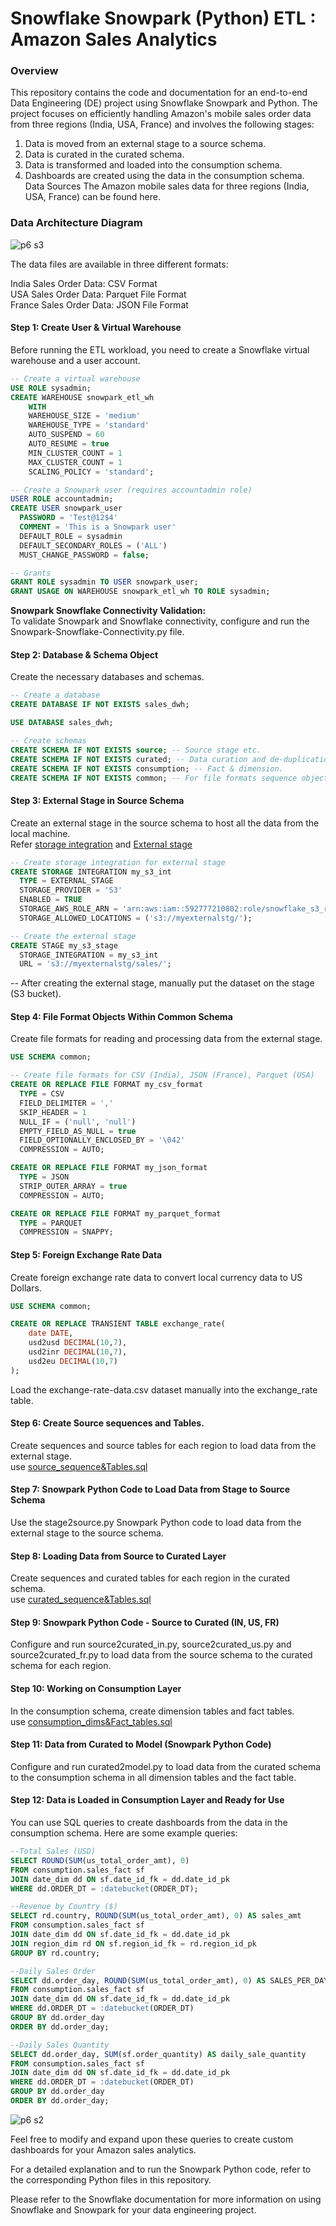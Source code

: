# Snowflake Snowpark (Python) ETL : Amazon Sales Analytics
### Overview
This repository contains the code and documentation for an end-to-end Data Engineering (DE) project using Snowflake Snowpark and Python. The project focuses on efficiently handling Amazon's mobile sales order data from three regions (India, USA, France) and involves the following stages:

1. Data is moved from an external stage to a source schema.
2. Data is curated in the curated schema.
3. Data is transformed and loaded into the consumption schema.
4. Dashboards are created using the data in the consumption schema.
Data Sources
The Amazon mobile sales data for three regions (India, USA, France) can be found here.

### Data Architecture Diagram
![p6 s3](https://github.com/Souvik7861/PROJECTS/assets/120063616/051ebb8d-ca3d-4773-894c-25de670a56d1)

The data files are available in three different formats:

India Sales Order Data: CSV Format  
USA Sales Order Data: Parquet File Format   
France Sales Order Data: JSON File Format   

#### Step 1: Create User & Virtual Warehouse
Before running the ETL workload, you need to create a Snowflake virtual warehouse and a user account.

```sql
-- Create a virtual warehouse
USE ROLE sysadmin;
CREATE WAREHOUSE snowpark_etl_wh 
    WITH 
    WAREHOUSE_SIZE = 'medium' 
    WAREHOUSE_TYPE = 'standard' 
    AUTO_SUSPEND = 60 
    AUTO_RESUME = true 
    MIN_CLUSTER_COUNT = 1
    MAX_CLUSTER_COUNT = 1 
    SCALING_POLICY = 'standard';

-- Create a Snowpark user (requires accountadmin role)
USER ROLE accountadmin;
CREATE USER snowpark_user 
  PASSWORD = 'Test@12$4' 
  COMMENT = 'This is a Snowpark user' 
  DEFAULT_ROLE = sysadmin
  DEFAULT_SECONDARY_ROLES = ('ALL')
  MUST_CHANGE_PASSWORD = false;

-- Grants
GRANT ROLE sysadmin TO USER snowpark_user;
GRANT USAGE ON WAREHOUSE snowpark_etl_wh TO ROLE sysadmin;
```
**Snowpark Snowflake Connectivity Validation:**    
To validate Snowpark and Snowflake connectivity, configure and run the Snowpark-Snowflake-Connectivity.py file.

#### Step 2: Database & Schema Object
Create the necessary databases and schemas.

```sql
-- Create a database
CREATE DATABASE IF NOT EXISTS sales_dwh;

USE DATABASE sales_dwh;

-- Create schemas
CREATE SCHEMA IF NOT EXISTS source; -- Source stage etc.
CREATE SCHEMA IF NOT EXISTS curated; -- Data curation and de-duplication.
CREATE SCHEMA IF NOT EXISTS consumption; -- Fact & dimension.
CREATE SCHEMA IF NOT EXISTS common; -- For file formats sequence object etc.
```
#### Step 3: External Stage in Source Schema
Create an external stage in the source schema to host all the data from the local machine.      
Refer [storage integration](https://docs.snowflake.com/en/user-guide/data-load-s3-config-storage-integration) and [External stage](https://docs.snowflake.com/en/user-guide/data-load-s3-create-stage)
```sql
-- Create storage integration for external stage
CREATE STORAGE INTEGRATION my_s3_int
  TYPE = EXTERNAL_STAGE
  STORAGE_PROVIDER = 'S3'
  ENABLED = TRUE
  STORAGE_AWS_ROLE_ARN = 'arn:aws:iam::592777210802:role/snowflake_s3_role'
  STORAGE_ALLOWED_LOCATIONS = ('s3://myexternalstg/');

-- Create the external stage
CREATE STAGE my_s3_stage
  STORAGE_INTEGRATION = my_s3_int
  URL = 's3://myexternalstg/sales/';
```
-- After creating the external stage, manually put the dataset on the stage (S3 bucket).

#### Step 4: File Format Objects Within Common Schema
Create file formats for reading and processing data from the external stage.

```sql
USE SCHEMA common;

-- Create file formats for CSV (India), JSON (France), Parquet (USA)
CREATE OR REPLACE FILE FORMAT my_csv_format
  TYPE = CSV
  FIELD_DELIMITER = ','
  SKIP_HEADER = 1
  NULL_IF = ('null', 'null')
  EMPTY_FIELD_AS_NULL = true
  FIELD_OPTIONALLY_ENCLOSED_BY = '\042'
  COMPRESSION = AUTO;

CREATE OR REPLACE FILE FORMAT my_json_format
  TYPE = JSON
  STRIP_OUTER_ARRAY = true
  COMPRESSION = AUTO;

CREATE OR REPLACE FILE FORMAT my_parquet_format
  TYPE = PARQUET
  COMPRESSION = SNAPPY;
```
#### Step 5: Foreign Exchange Rate Data
Create foreign exchange rate data to convert local currency data to US Dollars.

```sql
USE SCHEMA common;

CREATE OR REPLACE TRANSIENT TABLE exchange_rate(
    date DATE, 
    usd2usd DECIMAL(10,7),
    usd2inr DECIMAL(10,7),
    usd2eu DECIMAL(10,7)
);
```
Load the exchange-rate-data.csv dataset manually into the exchange_rate table.

#### Step 6: Create Source sequences and Tables.
Create sequences and source tables for each region to load data from the external stage.    
use [source_sequence&Tables.sql](https://github.com/Souvik7861/PROJECTS/blob/main/6.%20Snowflake%20Snowpark%20(Python)%20ETL%20%3A%20Amazon%20Sales%20Analytics/source_sequence%26Tables.sql)

#### Step 7: Snowpark Python Code to Load Data from Stage to Source Schema
Use the stage2source.py Snowpark Python code to load data from the external stage to the source schema.

#### Step 8: Loading Data from Source to Curated Layer
Create sequences and curated tables for each region in the curated schema.    
use [curated_sequence&Tables.sql](https://github.com/Souvik7861/PROJECTS/blob/main/6.%20Snowflake%20Snowpark%20(Python)%20ETL%20%3A%20Amazon%20Sales%20Analytics/curated_sequence%26Tables.sql)

#### Step 9: Snowpark Python Code - Source to Curated (IN, US, FR)
Configure and run source2curated_in.py, source2curated_us.py and source2curated_fr.py to load data from the source schema to the curated schema for each region.

#### Step 10: Working on Consumption Layer
In the consumption schema, create dimension tables and fact tables.    
use [consumption_dims&Fact_tables.sql](https://github.com/Souvik7861/PROJECTS/blob/main/6.%20Snowflake%20Snowpark%20(Python)%20ETL%20%3A%20Amazon%20Sales%20Analytics/consumption_dims%26Fact_tables.sql)

#### Step 11: Data from Curated to Model (Snowpark Python Code)
Configure and run curated2model.py to load data from the curated schema to the consumption schema in all dimension tables and the fact table.

#### Step 12: Data is Loaded in Consumption Layer and Ready for Use
You can use SQL queries to create dashboards from the data in the consumption schema. Here are some example queries:

```sql 
--Total Sales (USD)
SELECT ROUND(SUM(us_total_order_amt), 0)
FROM consumption.sales_fact sf
JOIN date_dim dd ON sf.date_id_fk = dd.date_id_pk
WHERE dd.ORDER_DT = :datebucket(ORDER_DT);

--Revenue by Country ($)
SELECT rd.country, ROUND(SUM(us_total_order_amt), 0) AS sales_amt
FROM consumption.sales_fact sf
JOIN date_dim dd ON sf.date_id_fk = dd.date_id_pk
JOIN region_dim rd ON sf.region_id_fk = rd.region_id_pk
GROUP BY rd.country;

--Daily Sales Order
SELECT dd.order_day, ROUND(SUM(us_total_order_amt), 0) AS SALES_PER_DAY_IN_USD
FROM consumption.sales_fact sf
JOIN date_dim dd ON sf.date_id_fk = dd.date_id_pk
WHERE dd.ORDER_DT = :datebucket(ORDER_DT)
GROUP BY dd.order_day
ORDER BY dd.order_day;

--Daily Sales Quantity
SELECT dd.order_day, SUM(sf.order_quantity) AS daily_sale_quantity
FROM consumption.sales_fact sf
JOIN date_dim dd ON sf.date_id_fk = dd.date_id_pk
WHERE dd.ORDER_DT = :datebucket(ORDER_DT)
GROUP BY dd.order_day
ORDER BY dd.order_day;
```
![p6 s2](https://github.com/Souvik7861/PROJECTS/assets/120063616/26d82904-9b32-4fcd-827d-f580ace4d149)

Feel free to modify and expand upon these queries to create custom dashboards for your Amazon sales analytics.

For a detailed explanation and to run the Snowpark Python code, refer to the corresponding Python files in this repository.

Please refer to the Snowflake documentation for more information on using Snowflake and Snowpark for your data engineering project.
